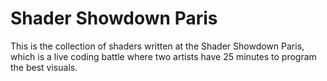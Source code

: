 # Shader Showdown Paris

This is the collection of shaders written at the Shader Showdown Paris, which is a live coding battle where two artists have 25 minutes to program the best visuals.
